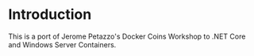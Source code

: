 # Introduction
This is a port of Jerome Petazzo's Docker Coins Workshop to .NET Core and Windows Server Containers.

